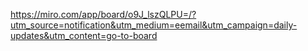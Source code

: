 https://miro.com/app/board/o9J_lszQLPU=/?utm_source=notification&utm_medium=eemail&utm_campaign=daily-updates&utm_content=go-to-board